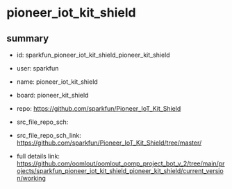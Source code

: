 # pioneer_iot_kit_shield
 
## summary 
* id: sparkfun_pioneer_iot_kit_shield_pioneer_kit_shield
* user: sparkfun
* name: pioneer_iot_kit_shield
* board: pioneer_kit_shield
* repo: https://github.com/sparkfun/Pioneer_IoT_Kit_Shield



* src_file_repo_sch: 
* src_file_repo_sch_link: https://github.com/sparkfun/Pioneer_IoT_Kit_Shield/tree/master/
* full details link: https://github.com/oomlout/oomlout_oomp_project_bot_v_2/tree/main/projects/sparkfun_pioneer_iot_kit_shield_pioneer_kit_shield/current_version/working  







